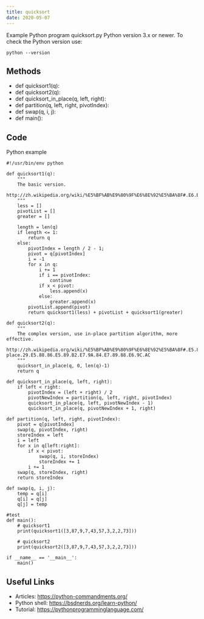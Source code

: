 ```yaml
---
title: quicksort
date: 2020-05-07
---
```

Example Python program quicksort.py
Python version 3.x or newer.
To check the Python version use:

    python --version


## Methods

* def quicksort1(q):
* def quicksort2(q):
* def quicksort_in_place(q, left, right):
* def partition(q, left, right, pivotIndex):
* def swap(q, i, j):
* def main():

## Code

Python example

    #!/usr/bin/env python
    
    def quicksort1(q):
        """
        The basic version.
        http://zh.wikipedia.org/wiki/%E5%BF%AB%E9%80%9F%E6%8E%92%E5%BA%8F#.E6.BC.94.E7.AE.97.E6.B3.95
        """
        less = []
        pivotList = []
        greater = []
    
        length = len(q)
        if length <= 1:
            return q
        else:
            pivotIndex = length / 2 - 1;
            pivot = q[pivotIndex]
            i = -1
            for x in q:
                i += 1
                if i == pivotIndex:
                    continue
                if x < pivot:
                    less.append(x)
                else:
                    greater.append(x)
            pivotList.append(pivot)
            return quicksort1(less) + pivotList + quicksort1(greater)
    
    def quicksort2(q):
        """
        The complex version, use in-place partition algorithm, more effective.
        http://zh.wikipedia.org/wiki/%E5%BF%AB%E9%80%9F%E6%8E%92%E5%BA%8F#.E5.8E.9F.E5.9C.B0.28in-place.29.E5.88.86.E5.89.B2.E7.9A.84.E7.89.88.E6.9C.AC
        """
        quicksort_in_place(q, 0, len(q)-1)
        return q
    
    def quicksort_in_place(q, left, right):
        if left < right:
            pivotIndex = (left + right) / 2
            pivotNewIndex = partition(q, left, right, pivotIndex)
            quicksort_in_place(q, left, pivotNewIndex - 1)
            quicksort_in_place(q, pivotNewIndex + 1, right)
    
    def partition(q, left, right, pivotIndex):
        pivot = q[pivotIndex]
        swap(q, pivotIndex, right)
        storeIndex = left
        i = left
        for x in q[left:right]:
            if x < pivot:
                swap(q, i, storeIndex)
                storeIndex += 1
            i += 1
        swap(q, storeIndex, right)
        return storeIndex
    
    def swap(q, i, j):
        temp = q[i]
        q[i] = q[j]
        q[j] = temp
    
    #test
    def main():
        # quicksort1
        print(quicksort1([3,87,9,7,43,57,3,2,2,73]))
    
        # quicksort2
        print(quicksort2([3,87,9,7,43,57,3,2,2,73]))
    
    if __name__ == '__main__':
        main()
    

## Useful Links

- Articles: https://python-commandments.org/
- Python shell: https://bsdnerds.org/learn-python/
- Tutorial: https://pythonprogramminglanguage.com/
